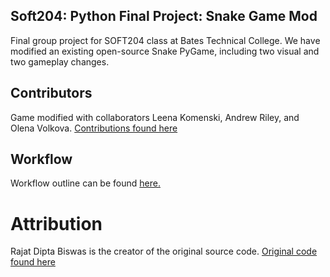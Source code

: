 ## Soft204: Python Final Project: Snake Game Mod
Final group project for SOFT204 class at Bates Technical College. We have modified an existing open-source Snake PyGame, including two visual and two gameplay changes.

## Contributors
Game modified with collaborators Leena Komenski, Andrew Riley, and Olena Volkova.
[Contributions found here](https://github.com/lkomenski/Soft204-Python-Final-Project--Snake-Game-Mod/graphs/contributors)

## Workflow  
Workflow outline can be found [here.](https://github.com/lkomenski/Soft204-Python-Final-Project--Snake-Game-Mod/blob/main/.github/WORKFLOW_README.md)

# Attribution
Rajat Dipta Biswas is the creator of the original source code.
[Original code found here](https://github.com/rajatdiptabiswas/snake-pygame/blob/master/Snake%20Game.py)
